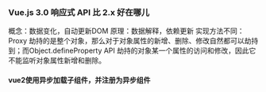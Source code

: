 ### Vue.js 3.0 响应式 API 比 2.x 好在哪儿
概念：数据变化，自动更新DOM
原理：数据解释，依赖更新
实现方法不同：
Proxy 劫持的是整个对象，那么对于对象属性的新增、删除、修改自然都可以劫持到；而Object.defineProperty API 劫持的对象某一个属性的访问和修改，因此它不能监听对象属性新增和删除。

#### vue2使用异步加载子组件，并注册为异步组件